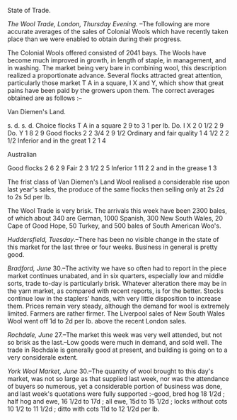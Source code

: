 State of Trade.*The Wool Trade, London, Thursday Evening.* –The following are more accurate averages of the sales of Colonial Wools which have recently taken place than we were enabled to obtain during their progress.The Colonial Wools offered consisted of 2041 bays. The Wools have become much improved in growth, in length of staple, in management, and in washing. The market being very bare in combining wool, this description realized a proportionate advance. Several flocks attracted great attention, particularly those market T A in a square, I X and Y, which show that great pains have been paid by the growers upon them. The correct averages obtained are as follows :–Van Diemen's Land.s. d. s. d. Choice flocks T A in a square 2 9 to 3 1 per lb. Do. I X 2 0 1/2 2 9 Do. Y 1 8 2 9 Good flocks 2 2 3/4 2 9 1/2 Ordinary and fair quality 1 4 1/2 2 2 1/2 Inferior and in the great 1 2 1 4AustralianGood flocks 2 6 2 9 Fair 2 3 1/2 2 5 Inferior 1 11 2 2 and in the grease 1 3The frist class of Van Diemen's Land Wool realised a considerable rise upon last year's sales, the produce of the same flocks then selling only at 2s 2d to 2s 5d per lb.The Wool Trade is very brisk. The arrivals this week have been 2300 bales, of which about 340 are German, 1000 Spanish, 300 New South Wales, 20 Cape of Good Hope, 50 Turkey, and 500 bales of South American Woo's.*Huddersfield, Tuesday*.–There has been no visible change in the state of this market for the last three or four weeks. Business in general is pretty good.*Bradford, June*  30.–The activity we have so often had to report in the piece market continues unabated, and in six quarters, especially low and middle sorts, trade to-day is particularly brisk. Whatever alteration there may be in the yarn market, as compared with recent reports, is for the better. Stocks continue low in the staplers' hands, with very little disposition to increase them. Prices remain very steady, although the demand for wool is extremely limited. Farmers are rather firmer. The Liverpool sales of New South Wales Wool went off 1d to 2d per lb. above the recent London sales.*Rochdale, June*  27.–The market this week was very well attended, but not so brisk as the last.–Low goods were much in demand, and sold well. The trade in Rochdale is generally good at present, and building is going on to a very considerale extent.*York Wool Market, June*  30.–The quantity of wool brought to this day's market, was not so large as that supplied last week, nor was the attendance of buyers so numerous, yet a considerable portion of business was done, and last week's quotations were fully supported :–good, bred hog 18 1/2d ; half hog and ewe, 16 1/2d to 17d ; all ewe, 15d to 15 1/2d ; locks without cots 10 1/2 to 11 1/2d ; ditto with cots 11d to 12 1/2d per lb.
